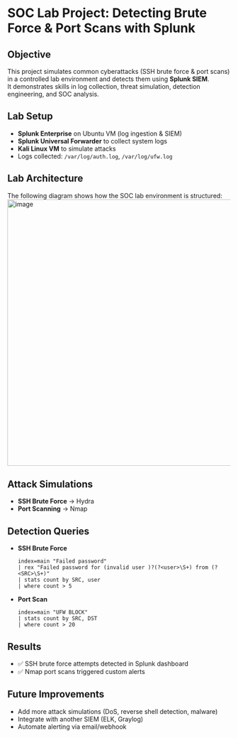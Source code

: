# SOC Lab Project: Detecting Brute Force & Port Scans with Splunk

## Objective
This project simulates common cyberattacks (SSH brute force & port scans) in a controlled lab environment and detects them using **Splunk SIEM**.  
It demonstrates skills in log collection, threat simulation, detection engineering, and SOC analysis.

## Lab Setup
- **Splunk Enterprise** on Ubuntu VM (log ingestion & SIEM)
- **Splunk Universal Forwarder** to collect system logs
- **Kali Linux VM** to simulate attacks
- Logs collected: `/var/log/auth.log`, `/var/log/ufw.log`

## Lab Architecture
The following diagram shows how the SOC lab environment is structured:
<img width="600" alt="image" src="https://github.com/user-attachments/assets/6ac65b6b-23ce-4b24-a258-4174c49c12bf" />

## Attack Simulations
- **SSH Brute Force** → Hydra
- **Port Scanning** → Nmap

## Detection Queries
- **SSH Brute Force**
  ```spl
  index=main "Failed password"
  | rex "Failed password for (invalid user )?(?<user>\S+) from (?<SRC>\S+)"
  | stats count by SRC, user
  | where count > 5
  ```

- **Port Scan**
  ```spl
  index=main "UFW BLOCK"
  | stats count by SRC, DST
  | where count > 20
  ```
## Results
- ✅ SSH brute force attempts detected in Splunk dashboard
- ✅ Nmap port scans triggered custom alerts

## Future Improvements
- Add more attack simulations (DoS, reverse shell detection, malware)
- Integrate with another SIEM (ELK, Graylog)
- Automate alerting via email/webhook
